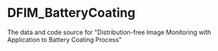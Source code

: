 # DFIM_BatteryCoating
The data and code source for "Distribution-free Image Monitoring with Application to Battery Coating Process"

